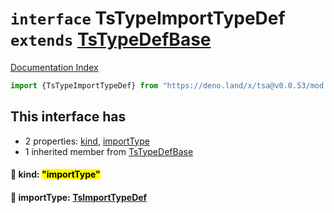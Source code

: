 # `interface` TsTypeImportTypeDef `extends` [TsTypeDefBase](../private.interface.TsTypeDefBase/README.md)

[Documentation Index](../README.md)

```ts
import {TsTypeImportTypeDef} from "https://deno.land/x/tsa@v0.0.53/mod.ts"
```

## This interface has

- 2 properties:
[kind](#-kind-importtype),
[importType](#-importtype-tsimporttypedef)
- 1 inherited member from [TsTypeDefBase](../private.interface.TsTypeDefBase/README.md)


#### 📄 kind: <mark>"importType"</mark>



#### 📄 importType: [TsImportTypeDef](../interface.TsImportTypeDef/README.md)



